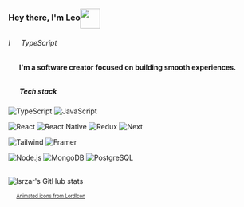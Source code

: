 <h3>
  Hey there, I'm Leo<img src="https://user-images.githubusercontent.com/87744767/160494540-1b38acf7-62c3-47d8-83e8-28cdc55ad28d.gif" height="40px" width="40px" align="center" />
</h3>
<h6>
  I 
  <img 
     src="https://user-images.githubusercontent.com/87744767/160755257-fded066f-f12e-4e75-8f58-c875aaea2c00.gif" 
     height="14px" width="14px" align="center"
  />
   TypeScript
</h6>

<h4>
  <img 
       src="https://user-images.githubusercontent.com/87744767/160758054-952c3dfc-ab12-426c-896c-1bbdc5fc5aa6.gif" 
       height="16px" width="16px" align="center" 
   />
    I'm a software creator focused on building smooth experiences.
</h4>

##

<h5>
  <img
       src="https://user-images.githubusercontent.com/87744767/160758710-8138e749-3fdd-46a5-98a9-5f06aadb0537.gif" 
       height="16px" width="16px" align="left" />
     <b>Tech stack</b>
</h5>

![TypeScript](https://img.shields.io/badge/-TypeScript-e8ebec?&logo=TypeScript&style=flat-square&logoColor=222222)
![JavaScript](https://img.shields.io/badge/-JavaScript-e8ebec?&logo=JavaScript&logoColor=222222&style=flat-square)

![React](https://img.shields.io/badge/-React-e8ebec?&logo=React&logoColor=222222&style=flat-square)
![React Native](https://img.shields.io/badge/-React%20Native-e8ebec?&logo=React&logoColor=222222&style=flat-square)
![Redux](https://img.shields.io/badge/-Redux-e8ebec?&logo=redux&logoColor=222222&style=flat-square)
![Next](https://img.shields.io/badge/-Next-e8ebec?&logo=nextdotjs&logoColor=222222&style=flat-square)

![Tailwind](https://img.shields.io/badge/-Tailwind-e8ebec?&logo=tailwindcss&logoColor=222222&style=flat-square)
![Framer](https://img.shields.io/badge/-Framer%20Motion-e8ebec?&logo=framer&logoColor=222222&style=flat-square)

![Node.js](https://img.shields.io/badge/-Node-e8ebec?&logo=nodedotjs&style=flat-square&logoColor=222222)
![MongoDB](https://img.shields.io/badge/-MongoDB-e8ebec?&logo=mongodb&style=flat-square&logoColor=222222)
![PostgreSQL](https://img.shields.io/badge/-PostgreSQL-e8ebec?&logo=postgresql&style=flat-square&logoColor=222222)

## 

![lsrzar's GitHub stats](https://github-readme-stats-tawny-kappa.vercel.app/api?username=lsrzar&theme=swift&hide=stars,issues&show=reviews&show_icons=true&icon_color=2C2C2C&title_color=2C2C2C&text_color=2C2C2C)

<p>
  <img src="https://user-images.githubusercontent.com/87744767/160761527-91f514b6-6df6-42da-906b-ee3753e6edcb.gif" height="12px" align="bottom"/>
  <sup><sub><a href="https://lordicon.com">Animated icons from LordIcon</a></sub></sup>
</p>
